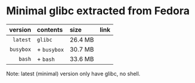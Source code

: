# Minimal glibc extracted from Fedora

|   version | contents    | size    | link |
| --------: | :---------- | :------ | :--- |
|  `latest` | `glibc`     | 26.4 MB |      |
| `busybox` | + `busybox` | 30.7 MB |      |
|    `bash` | + `bash`    | 33.6 MB |      |

Note: latest (minimal) version only have glibc, no shell.
